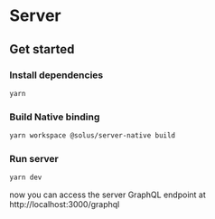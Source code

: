 # Server

## Get started

### Install dependencies

```bash
yarn
```

### Build Native binding

```bash
yarn workspace @solus/server-native build
```

### Run server

```bash
yarn dev
```

now you can access the server GraphQL endpoint at http://localhost:3000/graphql
